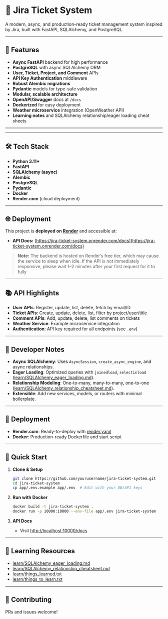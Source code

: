 # 🚀 Jira Ticket System

A modern, async, and production-ready ticket management system inspired by Jira, built with FastAPI, SQLAlchemy, and PostgreSQL.

---

## 🌟 Features

- **Async FastAPI** backend for high performance
- **PostgreSQL** with async SQLAlchemy ORM
- **User, Ticket, Project, and Comment** APIs
- **API Key Authentication** middleware
- **Robust Alembic migrations**
- **Pydantic** models for type-safe validation
- **Modular, scalable architecture**
- **OpenAPI/Swagger** docs at `/docs`
- **Dockerized** for easy deployment
- **Weather microservice** integration (OpenWeather API)
- **Learning notes** and SQLAlchemy relationship/eager loading cheat sheets

---

---

## 🛠️ Tech Stack

- **Python 3.11+**
- **FastAPI**
- **SQLAlchemy (async)**
- **Alembic**
- **PostgreSQL**
- **Pydantic**
- **Docker**
- **Render.com** (cloud deployment)

---

## 🌐 Deployment

This project is **deployed on [Render](https://render.com/)** and accessible at:

- **API Docs:** [https://jira-ticket-system.onrender.com/docs](https://jira-ticket-system.onrender.com/docs)

> **Note:**
> The backend is hosted on Render’s free tier, which may cause the service to sleep when idle.
> If the API is not immediately responsive, please wait 1–2 minutes after your first request for it to fully

---



## 📚 API Highlights

- **User APIs**: Register, update, list, delete, fetch by email/ID
- **Ticket APIs**: Create, update, delete, list, filter by project/user/title
- **Comment APIs**: Add, update, delete, list comments on tickets
- **Weather Service**: Example microservice integration
- **Authentication**: API key required for all endpoints (see `.env`)

---

## 🧠 Developer Notes

- **Async SQLAlchemy**: Uses `AsyncSession`, `create_async_engine`, and async relationships.
- **Eager Loading**: Optimized queries with `joinedload`, `selectinload` ([learn/SQLAlchemy_eager_loading.md](learn/SQLAlchemy_eager_loading.md)).
- **Relationship Modeling**: One-to-many, many-to-many, one-to-one ([learn/SQLAlchemy_relationship_cheatsheet.md](learn/SQLAlchemy_relationship_cheatsheet.md)).
- **Extensible**: Add new services, models, or routers with minimal boilerplate.

---

## 🚀 Deployment

- **Render.com**: Ready-to-deploy with [render.yaml](render.yaml)
- **Docker**: Production-ready Dockerfile and start script

---


## 🚦 Quick Start

1. **Clone & Setup**

   ```sh
   git clone https://github.com/yourusername/jira-ticket-system.git
   cd jira-ticket-system
   cp app/.env.example app/.env  # Edit with your DB/API keys
   ```
2. **Run with Docker**

   ```sh
   docker build -t jira-ticket-system .
   docker run -p 10000:10000 --env-file app/.env jira-ticket-system
   ```
3. **API Docs**

   - Visit [http://localhost:10000/docs
     ](http://localhost:10000/docs)

---



## 📝 Learning Resources

- [learn/SQLAlchemy_eager_loading.md](learn/SQLAlchemy_eager_loading.md)
- [learn/SQLAlchemy_relationship_cheatsheet.md](learn/SQLAlchemy_relationship_cheatsheet.md)
- [learn/things_learned.txt](learn/things_learned.txt)
- [learn/things_to_learn.txt](learn/things_to_learn.txt)

---

## 🤝 Contributing

PRs and issues welcome!
